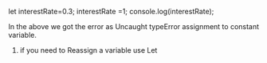 let interestRate=0.3;
interestRate =1;
console.log(interestRate);
 
In the above we got the error as Uncaught typeError assignment to constant variable.

1. if you need to Reassign a variable use Let
 
